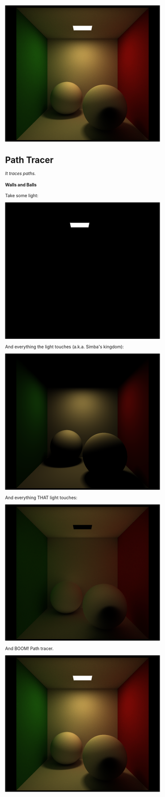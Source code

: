 
![Balls](renderings/lambertsBalls/balls.png)

# Path Tracer

*It traces paths.*

#### Walls and Balls

Take some light:

![A Light](renderings/lambertsBalls/emitted_only.png)

And everything the light touches (a.k.a. Simba's kingdom):

![Italian Flag](renderings/lambertsBalls/direct_only.png)

And everything THAT light touches:

![Club scene](renderings/lambertsBalls/indirect_only.png)

And BOOM! Path tracer.

![Balls Again](renderings/lambertsBalls/balls.png)

